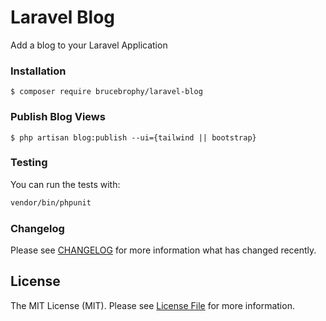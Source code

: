 # Laravel Blog

Add a blog to your Laravel Application 

### Installation 

`$ composer require brucebrophy/laravel-blog`

### Publish Blog Views
`$ php artisan blog:publish --ui={tailwind || bootstrap}`

### Testing

You can run the tests with:

```bash
vendor/bin/phpunit
```

### Changelog

Please see [CHANGELOG](CHANGELOG.md) for more information what has changed recently.

## License

The MIT License (MIT). Please see [License File](LICENSE.md) for more information.